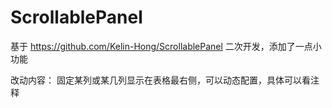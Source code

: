 # ScrollablePanel
基于 https://github.com/Kelin-Hong/ScrollablePanel 二次开发，添加了一点小功能

改动内容：
固定某列或某几列显示在表格最右侧，可以动态配置，具体可以看注释
